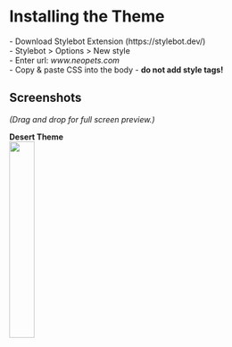 <h1>Installing the Theme</h1>
<p>
- Download Stylebot Extension (https://stylebot.dev/)
<br>- Stylebot > Options > New style
<br>- Enter url: <i>www.neopets.com</i>
 <br>- Copy & paste CSS into the body - <b>do not add style tags!</b>
<p>
 
<h2>Screenshots</h2>
<i>(Drag and drop for full screen preview.)</i><p>
<b>Desert Theme</b><br>
<img src="https://i.imgur.com/CTExkcs.png" style="width:30%; height: 30%;">
